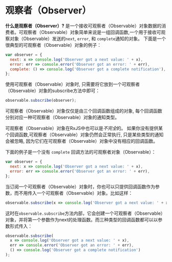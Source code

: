 # 观察者（Observer）

**什么是观察者（Observer）?** 是一个接收可观察者（Observable）对象数据的消费者。可观察者（Observable）对象简单来说是一组回调函数,一个用于接收可观察对象（Observable）发送的`next`, `error`, 和 `complete`通知的对象。 下面是一个很典型的可观察者（Observable）对象的例子：

```js
var observer = {
  next: x => console.log('Observer got a next value: ' + x),
  error: err => console.error('Observer got an error: ' + err),
  complete: () => console.log('Observer got a complete notification'),
};
```

使用可观察者（Observable）对象时, 只需要将它放到一个可观察者（Observable）对象的subscribe方法中即可：

<!-- skip-example -->
```js
observable.subscribe(observer);
```

<span class="informal">可观察者（Observable）对象仅仅是由三个回调函数组成的对象, 每个回调函数分别对应一种可观察者（Observable）对象的通知类型。</span>

可观察者（Observable）对象在RxJS中也可以是*不完全*的。 如果你没有提供某个回调函数,可观察者（Observable）对象仍然会正常执行, 只是某些类型的通知会被忽略, 因为它们在可观察者（Observable）对象中没有相应的回调函数。

下面的例子是一个没有 `complete` 回调方法的可观察者对象（Observable）：

```js
var observer = {
  next: x => console.log('Observer got a next value: ' + x),
  error: err => console.error('Observer got an error: ' + err),
};
```

当订阅一个可观察者（Observable）对象时，你也可以只提供回调函数作为参数，而不用传入一个可观察者（Observable）对象。比如这样：

<!-- skip-example -->
```js
observable.subscribe(x => console.log('Observer got a next value: ' + x));
```

这时在`observable.subscribe`方法内部，它会创建一个可观察者（Observable）对象，并将第一个参数作为next的处理函数。而三种类型的回调函数都可以以参数形式传入：

<!-- skip-example -->
```js
observable.subscribe(
  x => console.log('Observer got a next value: ' + x),
  err => console.error('Observer got an error: ' + err),
  () => console.log('Observer got a complete notification')
);
```
